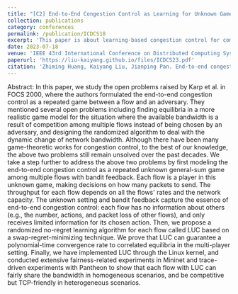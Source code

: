```yaml
---
title: "[C2] End-to-End Congestion Control as Learning for Unknown Games with Bandit Feedback"
collection: publications
category: conferences
permalink: /publication/ICDCS18
excerpt: 'This paper is about learning-based congestion control for computer networks.'
date: 2023-07-18
venue: 'IEEE 43rd International Conference on Distributed Computing Systems (ICDCS)'
paperurl: 'https://liu-kaiyang.github.io/files/ICDCS23.pdf'
citation: 'Zhiming Huang, Kaiyang Liu, Jianping Pan. End-to-end congestion control as learning for unknown games with Bandit feedback, IEEE International Conference on Distributed Computing Systems, 2023.'
---
```


Abstract: In this paper, we study the open problems raised by Karp et al. in FOCS 2000, where the authors formulated the end-to-end congestion control as a repeated game between a flow and an adversary. They mentioned several open problems including finding equilibria in a more realistic game model for the situation where the available bandwidth is a result of competition among multiple flows instead of being chosen by an adversary, and designing the randomized algorithm to deal with the dynamic change of network bandwidth. Although there have been many game-theoretic works for congestion control, to the best of our knowledge, the above two problems still remain unsolved over the past decades. We take a step further to address the above two problems by first modeling the end-to-end congestion control as a repeated unknown general-sum game among multiple flows with bandit feedback. Each flow is a player in this unknown game, making decisions on how many packets to send. The throughput for each flow depends on all the flows' rates and the network capacity. The unknown setting and bandit feedback capture the essence of end-to-end congestion control: each flow has no information about others (e.g., the number, actions, and packet loss of other flows), and only receives limited information for its chosen action. Then, we propose a randomized no-regret learning algorithm for each flow called LUC based on a swap-regret-minimizing technique. We prove that LUC can guarantee a polynomial-time convergence rate to correlated equilibria in the multi-player setting. Finally, we have implemented LUC through the Linux kernel, and conducted extensive fairness-related experiments in Mininet and trace-driven experiments with Pantheon to show that each flow with LUC can fairly share the bandwidth in homogeneous scenarios, and be competitive but TCP-friendly in heterogeneous scenarios.

